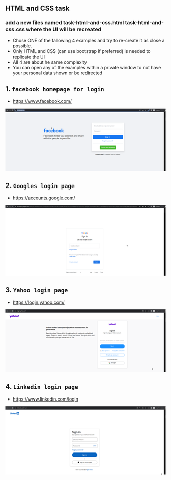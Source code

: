 ## HTML and CSS task
### add a new files named task-html-and-css.html task-html-and-css.css where the UI will be recreated

* Chose ONE of the fallowing 4 examples and try to re-create it as close a possible.
* Only HTML and CSS (can use bootstrap if preferred) is needed to replicate the UI
* All 4 are about he same complexity
* You can open any of the examples within a private window to not have your personal data shown or be redirected

## 1. `facebook homepage for login`
* https://www.facebook.com/

![facebook login](./img/login-facebook.png)

## 2. `Googles login page`
* https://accounts.google.com/

![google login](./img/login-google.png)

## 3. `Yahoo login page`
* https://login.yahoo.com/

![yahoo login](./img/login-yahoo.png)

## 4. `Linkedin login page`
* https://www.linkedin.com/login

![yahoo login](./img/login-linkedin.png)
